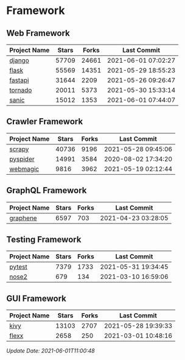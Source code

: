 # Framework

## Web Framework
| Project Name | Stars | Forks | Last Commit |
| ------------ | ----- | ----- | ----------- |
| [django](https://github.com/django/django) | 57709 | 24661 | 2021-06-01 07:02:27 |
| [flask](https://github.com/pallets/flask) | 55569 | 14351 | 2021-05-29 18:55:23 |
| [fastapi](https://github.com/tiangolo/fastapi) | 31644 | 2209 | 2021-05-26 09:26:47 |
| [tornado](https://github.com/tornadoweb/tornado) | 20011 | 5373 | 2021-05-30 15:33:14 |
| [sanic](https://github.com/sanic-org/sanic) | 15012 | 1353 | 2021-06-01 07:44:07 |

## Crawler Framework
| Project Name | Stars | Forks | Last Commit |
| ------------ | ----- | ----- | ----------- |
| [scrapy](https://github.com/scrapy/scrapy) | 40736 | 9196 | 2021-05-28 09:45:06 |
| [pyspider](https://github.com/binux/pyspider) | 14991 | 3584 | 2020-08-02 17:34:20 |
| [webmagic](https://github.com/code4craft/webmagic) | 9816 | 3962 | 2021-05-19 02:12:44 |

## GraphQL Framework
| Project Name | Stars | Forks | Last Commit |
| ------------ | ----- | ----- | ----------- |
| [graphene](https://github.com/graphql-python/graphene) | 6597 | 703 | 2021-04-23 03:28:05 |

## Testing Framework
| Project Name | Stars | Forks | Last Commit |
| ------------ | ----- | ----- | ----------- |
| [pytest](https://github.com/pytest-dev/pytest) | 7379 | 1733 | 2021-05-31 19:34:45 |
| [nose2](https://github.com/nose-devs/nose2) | 679 | 134 | 2021-03-10 16:59:06 |

## GUI Framework
| Project Name | Stars | Forks | Last Commit |
| ------------ | ----- | ----- | ----------- |
| [kivy](https://github.com/kivy/kivy) | 13103 | 2707 | 2021-05-28 19:39:33 |
| [flexx](https://github.com/flexxui/flexx) | 2658 | 250 | 2021-03-01 10:48:16 |

*Update Date: 2021-06-01T11:00:48*